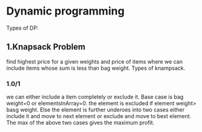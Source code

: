 # Dynamic programming

Types of DP:

## 1.Knapsack Problem

find highest price for a given weights and price of items where we can include items whose sum is less than bag weight.
Types of knampsack.

### 1.0/1

we can either include a item completely or exclude it.
Base case is bag weight=0 or elementsInArray=0.
the element is excluded if element weight> basg weight. Else the element is further underoes into two cases either include it and move to next element or exclude and move to bext element.
The max of the above two cases gives the maximum profit.
